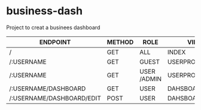 # business-dash
Project to creat a businees dashboard




| ENDPOINT  | METHOD | ROLE  | VIEW |
| ------------- | ------------- | ------------- | ------------- |
|  / | GET  | ALL  | INDEX   |
|  /:USERNAME | GET  | GUEST  | USERPROFILE  |
|   /:USERNAME  |  GET | USER /ADMIN  | USERPROFILE/EDIT  |
| /:USERNAME/DASHBOARD  | GET  | USER  | DAHSBOARD  |
| /:USERNAME/DASHBOARD/EDIT  | POST  | USER  | DAHSBOARD  |




